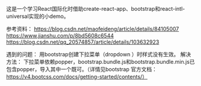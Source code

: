 这是一个学习React国际化时借助create-react-app、bootstrap和react-intl-universal实现的小demo。

参考资料：
https://blog.csdn.net/maofeideng/article/details/84105007
https://www.jianshu.com/p/8bd5608c6544
https://blog.csdn.net/qq_20574857/article/details/103632923

遇到的问题：
用bootstrap创建下拉菜单（dropdown ）时样式没有生效。
解决方法：
下拉菜单依赖popper，bootstrap.bundle.js和bootstrap.bundle.min.js已包含popper，导入其中一个既可。（详情见bootstrap 官方文档：https://v4.bootcss.com/docs/getting-started/contents/）